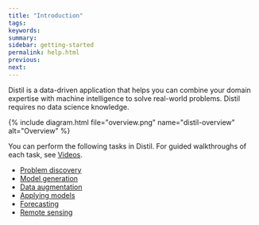 ```yaml
---
title: "Introduction"
tags:
keywords:
summary:
sidebar: getting-started
permalink: help.html
previous:
next:
---
```


Distil is a data-driven application that helps you can combine your domain expertise with machine intelligence to solve real-world problems. Distil requires no data science knowledge.

{% include diagram.html file="overview.png" name="distil-overview" alt="Overview" %}

You can perform the following tasks in Distil. For guided walkthroughs of each task, see [Videos](videos.html).

- [Problem discovery](problem-discovery-overview.html)
- [Model generation](model-generation-overview.html)
- [Data augmentation](workflow-overview.html)
- [Applying models](applying-models-overview.html)
- [Forecasting](forecasting-overview.html)
- [Remote sensing](remote-sensing-overview.html)